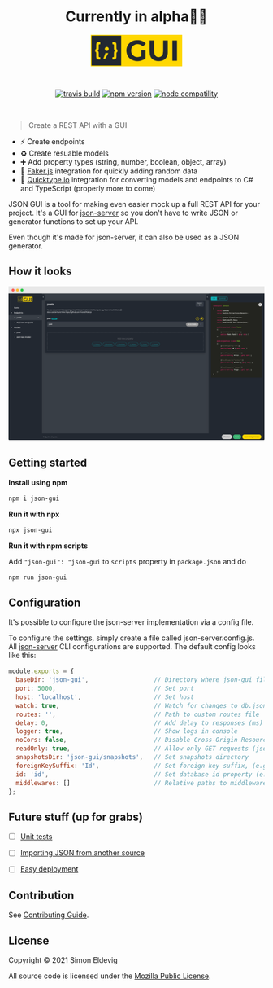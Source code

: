 <p align="center">
    <h1 align="center">Currently in alpha👷‍♂️</h1>
</p>

<p align="center">
    <img align="center" width="180" src="public/logo.png?raw=true" alt="json-gui logo">
</p>
<br/>
<p align="center">
  <a href="https://travis-ci.org/simoneldevig/json-gui"><img src="https://travis-ci.org/simoneldevig/json-gui.svg?branch=master" alt="travis build"></a>
  <a href="https://www.npmjs.com/package/simoneldevig/json-gui"><img src="https://img.shields.io/npm/v/simoneldevig/json-gui" alt="npm version"></a>
  <a href="https://nodejs.org/en/about/releases/"><img src="https://img.shields.io/badge/node-%3E%3D10-green" alt="node compatility"></a>
</p>
<br/>

> Create a REST API with a GUI

- ⚡️ Create endpoints
- ♻️ Create resuable models
- ➕ Add property types (string, number, boolean, object, array)
- 🦄 [Faker.js](https://github.com/marak/Faker.js/) integration for quickly adding random data
- 🔌 [Quicktype.io](https://quicktype.io/) integration for converting models and endpoints to C# and TypeScript (properly more to come)

JSON GUI is a tool for making even easier mock up a full REST API for your project. It's a GUI for [json-server](https://github.com/typicode/json-server) so you don't have to write JSON or generator functions to set up your API.

Even though it's made for json-server, it can also be used as a JSON generator.

## How it looks
<img src="public/screenshot.png?raw=true" alt="json-gui screenshot">

## Getting started

**Install using npm**

``` bash
npm i json-gui
```


**Run it with npx**

``` bash
npx json-gui 
```

**Run it with npm scripts**

Add `"json-gui": "json-gui` to `scripts` property in `package.json` and do

``` bash
npm run json-gui
```

## Configuration
It's possible to configure the json-server implementation via a config file. 

To configure the settings, simply create a file called json-server.config.js. All [json-server](https://github.com/typicode/json-server#cli-usage) CLI configurations are supported. The default config looks like this:

```javascript
module.exports = {
  baseDir: 'json-gui',                  // Directory where json-gui files are located
  port: 5000,                           // Set port  
  host: 'localhost',                    // Set host
  watch: true,                          // Watch for changes to db.json
  routes: '',                           // Path to custom routes file
  delay: 0,                             // Add delay to responses (ms)
  logger: true,                         // Show logs in console
  noCors: false,                        // Disable Cross-Origin Resource Sharing  
  readOnly: true,                       // Allow only GET requests (json-gui will overwrite posted data on generate)
  snapshotsDir: 'json-gui/snapshots',   // Set snapshots directory 
  foreignKeySuffix: 'Id',               // Set foreign key suffix, (e.g. _id as in post_id)
  id: 'id',                             // Set database id property (e.g. _id)
  middlewares: []                       // Relative paths to middleware files 
};
```

## Future stuff (up for grabs)
- [ ] [Unit tests](https://github.com/simoneldevig/json-gui/issues/2)
- [ ] [Importing JSON from another source](https://github.com/simoneldevig/json-gui/issues/1)
- [ ] [Easy deployment](https://github.com/simoneldevig/json-gui/issues/7)
 

## Contribution
See [Contributing Guide](https://github.com/simoneldevig/json-gui/tree/master/.github/CONTRIBUTING.md).

## License
Copyright © 2021 Simon Eldevig

All source code is licensed under the [Mozilla Public License](https://github.com/simoneldevig/json-gui/blob/master/LICENSE).

